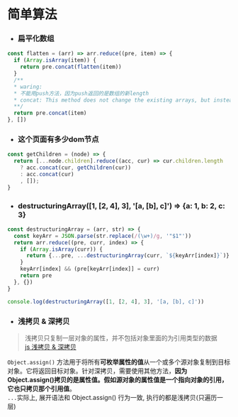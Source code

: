# 简单算法  
- ### 扁平化数组
```javascript
const flatten = (arr) => arr.reduce((pre, item) => {
  if (Array.isArray(item)) {
    return pre.concat(flatten(item))
  }
  /**
  * waring: 
  * 不能用push方法，因为push返回的是数组的新length
  * concat: This method does not change the existing arrays, but instead returns a new array.
  **/
  return pre.concat(item)
}, [])
```
- ### 这个页面有多少dom节点
```javascript
const getChildren = (node) => {
  return [...node.children].reduce((acc, cur) => cur.children.length
    ? acc.concat(cur, getChildren(cur))
    : acc.concat(cur)
    , []);
}
```
- ### destructuringArray([1, [2, 4], 3], '[a, [b], c]') => {a: 1, b: 2, c: 3}
```javascript
const destructuringArray = (arr, str) => {
  const keyArr = JSON.parse(str.replace(/(\w+)/g, '"$1"'))
  return arr.reduce((pre, curr, index) => {
    if (Array.isArray(curr)) {
      return {...pre, ...destructuringArray(curr, `${keyArr[index]}`)}
    }
    keyArr[index] && (pre[keyArr[index]] = curr)
    return pre
  }, {})
}

console.log(destructuringArray([1, [2, 4], 3], '[a, [b], c]'))
```
- ### 浅拷贝 & 深拷贝  
> 浅拷贝只复制一层对象的属性，并不包括对象里面的为引用类型的数据  
[js 浅拷贝 & 深拷贝](https://juejin.im/post/5a645004f265da3e23669243)  
[]()

`Object.assign()` 方法用于将所有**可枚举属性的值**从一个或多个源对象复制到目标对象。它将返回目标对象。针对深拷贝，需要使用其他方法，**因为 Object.assign()拷贝的是属性值。假如源对象的属性值是一个指向对象的引用，它也只拷贝那个引用值**。  
`...`实际上, 展开语法和 Object.assign() 行为一致, 执行的都是浅拷贝(只遍历一层)

```javascript
```
